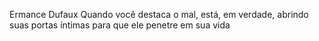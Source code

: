 Ermance Dufaux
Quando você destaca o mal, está, em verdade, abrindo suas portas íntimas para que ele penetre em sua vida

